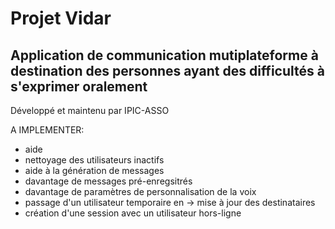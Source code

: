 # Projet Vidar

## Application de communication mutiplateforme à destination des personnes ayant des difficultés à s'exprimer oralement

Développé et maintenu par IPIC-ASSO

A IMPLEMENTER:
- aide
- nettoyage des utilisateurs inactifs
- aide à la génération de messages
- davantage de messages pré-enregsitrés
- davantage de paramètres de personnalisation de la voix
- passage d'un utilisateur temporaire en  -> mise à jour des destinataires
- création d'une session avec un utilisateur hors-ligne